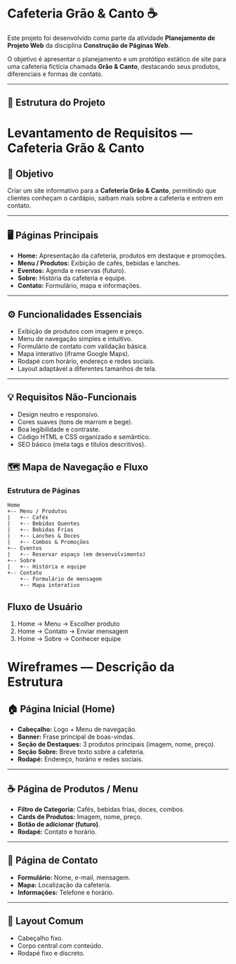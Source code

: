 # Cafeteria Grão & Canto ☕

Este projeto foi desenvolvido como parte da atividade **Planejamento de Projeto Web** da disciplina **Construção de Páginas Web**.

O objetivo é apresentar o planejamento e um protótipo estático de site para uma cafeteria fictícia chamada **Grão & Canto**, destacando seus produtos, diferenciais e formas de contato.

---

## 📂 Estrutura do Projeto

# Levantamento de Requisitos — Cafeteria Grão & Canto

## 🎯 Objetivo
Criar um site informativo para a **Cafeteria Grão & Canto**, permitindo que clientes conheçam o cardápio, saibam mais sobre a cafeteria e entrem em contato.

---

## 🖥️ Páginas Principais
- **Home:** Apresentação da cafeteria, produtos em destaque e promoções.
- **Menu / Produtos:** Exibição de cafés, bebidas e lanches.
- **Eventos:** Agenda e reservas (futuro).
- **Sobre:** História da cafeteria e equipe.
- **Contato:** Formulário, mapa e informações.

---

## ⚙️ Funcionalidades Essenciais
- Exibição de produtos com imagem e preço.
- Menu de navegação simples e intuitivo.
- Formulário de contato com validação básica.
- Mapa interativo (iframe Google Maps).
- Rodapé com horário, endereço e redes sociais.
- Layout adaptável a diferentes tamanhos de tela.

---

## 💡 Requisitos Não-Funcionais
- Design neutro e responsivo.
- Cores suaves (tons de marrom e bege).
- Boa legibilidade e contraste.
- Código HTML e CSS organizado e semântico.
- SEO básico (meta tags e títulos descritivos).


## 🗺️ Mapa de Navegação e Fluxo

### Estrutura de Páginas

```text
Home
+-- Menu / Produtos
|   +-- Cafés
|   +-- Bebidas Quentes
|   +-- Bebidas Frias
|   +-- Lanches & Doces
|   +-- Combos & Promoções
+-- Eventos
|   +-- Reservar espaço (em desenvolvimento)
+-- Sobre
|   +-- História e equipe
+-- Contato
    +-- Formulário de mensagem
    +-- Mapa interativo
```

## Fluxo de Usuário
1. Home → Menu → Escolher produto
2. Home → Contato → Enviar mensagem
3. Home → Sobre → Conhecer equipe

# Wireframes — Descrição da Estrutura

## 🏠 Página Inicial (Home)
- **Cabeçalho:** Logo + Menu de navegação.
- **Banner:** Frase principal de boas-vindas.
- **Seção de Destaques:** 3 produtos principais (imagem, nome, preço).
- **Seção Sobre:** Breve texto sobre a cafeteria.
- **Rodapé:** Endereço, horário e redes sociais.

---

## ☕ Página de Produtos / Menu
- **Filtro de Categoria:** Cafés, bebidas frias, doces, combos.
- **Cards de Produtos:** Imagem, nome, preço.
- **Botão de adicionar (futuro)**.
- **Rodapé:** Contato e horário.

---

## 💬 Página de Contato
- **Formulário:** Nome, e-mail, mensagem.
- **Mapa:** Localização da cafeteria.
- **Informações:** Telefone e horário.

---

## 📱 Layout Comum
- Cabeçalho fixo.
- Corpo central com conteúdo.
- Rodapé fixo e discreto.
